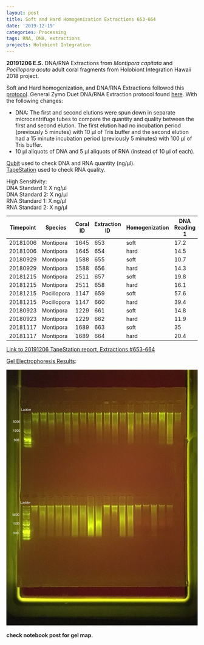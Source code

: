 ```yaml
---
layout: post
title: Soft and Hard Homogenization Extractions 653-664
date: '2019-12-19'
categories: Processing
tags: RNA, DNA, extractions
projects: Holobiont Integration
---
```


**20191206 E.S.**
DNA/RNA Extractions from *Montipora capitata* and *Pocillopora acuta* adult coral fragments from Holobiont Integration Hawaii 2018 project.  

Soft and Hard homogenization, and DNA/RNA Extractions followed this [protocol](https://github.com/emmastrand/EmmaStrand_Notebook/blob/master/_posts/2019-06-05-Soft-and-Hard-Homogenization-Protocol.md). General Zymo Duet DNA/RNA Extraction protocol found [here](https://github.com/emmastrand/EmmaStrand_Notebook/blob/master/_posts/2019-05-31-Zymo-Duet-RNA-DNA-Extraction-Protocol.md). With the following changes:  
- DNA: The first and second elutions were spun down in separate microcentrifuge tubes to compare the quantity and quality between the first and second elution. The first elution had no incubation period (previously 5 minutes) with 10 μl of Tris buffer and the second elution had a 15 minute incubation period (previously 5 minutes) with 100 μl of Tris buffer.  
- 10 μl aliquots of DNA and 5 μl aliquots of RNA (instead of 10 μl of each).  


[Qubit](https://github.com/emmastrand/EmmaStrand_Notebook/blob/master/_posts/2019-05-31-Qubit-Protocol.md) used to check DNA and RNA quantity (ng/μl).  
[TapeStation](https://github.com/emmastrand/EmmaStrand_Notebook/blob/master/_posts/2019-05-31-TapeStation-Protocol.md) used to check RNA quality.

High Sensitivity:  
DNA Standard 1:  X ng/μl  
DNA Standard 2:  X ng/μl  
RNA Standard 1:  X ng/μl  
RNA Standard 2:  X ng/μl

| Timepoint | Species     | Coral ID | Extraction ID | Homogenization | DNA Reading 1 | DNA Reading 2 | Average DNA ng/μl | RNA Reading 1 | RNA Reading 2 | Average RNA ng/μl | RIN |
|-----------|-------------|----------|---------------|----------------|---------------|---------------|-------------------|---------------|---------------|-------------------|-----|
| 20181006  | Montipora   | 1645     | 653           | soft           | 17.2          | 17.2          | 17.2              | 8.14          | 8.2           | 8.17              | 7.8 |
| 20181006  | Montipora   | 1645     | 654           | hard           | 14.5          | 14.4          | 14.45             | 7.02          | 7             | 7.01              | NA  |
| 20180929  | Montipora   | 1588     | 655           | soft           | 10.7          | 10.6          | 10.65             | 12.8          | 12.7          | 12.75             | 8.3 |
| 20180929  | Montipora   | 1588     | 656           | hard           | 14.3          | 14.3          | 14.3              | 8.6           | 8.58          | 8.59              | NA  |
| 20181215  | Montipora   | 2511     | 657           | soft           | 19.8          | 19.7          | 19.75             | 16.7          | 16.6          | 16.65             | 7.9 |
| 20181215  | Montipora   | 2511     | 658           | hard           | 16.1          | 16.1          | 16.1              | 14.1          | 14.1          | 14.1              | NA  |
| 20181215  | Pocillopora | 1147     | 659           | soft           | 57.6          | 57.4          | 57.5              | 120           | 120           | 120               | 6.7 |
| 20181215  | Pocillopora | 1147     | 660           | hard           | 39.4          | 39.2          | 39.3              | 69            | 69            | 69                | NA  |
| 20180923  | Montipora   | 1229     | 661           | soft           | 14.8          | 14.7          | 14.75             | 12.6          | 12.6          | 12.6              | 8.4 |
| 20180923  | Montipora   | 1229     | 662           | hard           | 11.9          | 11.8          | 11.85             | 11.1          | 11            | 11.05             | NA  |
| 20181117  | Montipora   | 1689     | 663           | soft           | 35            | 34.8          | 34.9              | 16.1          | 16.1          | 16.1              | 7.6 |
| 20181117  | Montipora   | 1689     | 664           | hard           | 20.4          | 20.4          | 20.4              | 13.4          | 13.5          | 13.45             | NA  |

[Link to 20191206 TapeStation report, Extractions #653-664](https://github.com/emmastrand/EmmaStrand_Notebook/blob/master/TapeStation/2019-12-06%20-%2014.47.35.pdf)

[Gel Electrophoresis Results](https://github.com/emmastrand/EmmaStrand_Notebook/blob/master/_posts/2019-07-16-Gel-Electrophoresis-Protocol.md):

![20191206 Extractions #653-664](https://github.com/emmastrand/EmmaStrand_Notebook/blob/master/images/20191206.jpg?raw=true)

**check notebook post for gel map.**
